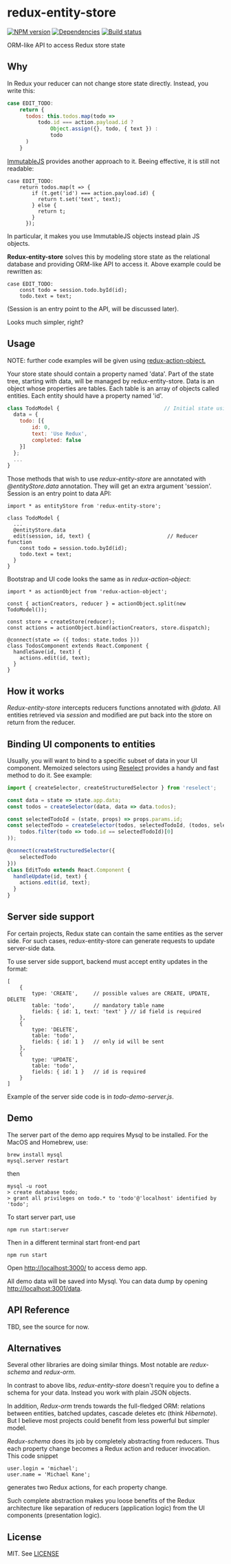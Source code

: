 redux-entity-store
=============

[![NPM version][npm-image]][npm-url]
[![Dependencies][dependencies]][npm-url]
[![Build status][travis-image]][travis-url]

ORM-like API to access Redux store state

## Why

In Redux your reducer can not change store state directly. Instead, you write this:

```javascript
case EDIT_TODO:
    return {
      todos: this.todos.map(todo =>
          todo.id === action.payload.id ?
              Object.assign({}, todo, { text }) :
              todo
      )
    }
```

[ImmutableJS](https://facebook.github.io/immutable-js/) provides another approach to it. Beeing effective, it is still not readable:

```
case EDIT_TODO:
    return todos.map(t => {
        if (t.get('id') === action.payload.id) {
          return t.set('text', text);
        } else {
          return t;
        }
      });
```

In particular, it makes you use ImmutableJS objects instead plain JS objects.

**Redux-entity-store** solves this by modeling store state as the relational database and providing ORM-like API to access
it. Above example could be rewritten as:

```
case EDIT_TODO:
    const todo = session.todo.byId(id);
    todo.text = text;
```

(Session is an entry point to the API, will be discussed later).

Looks much simpler, right?

## Usage

NOTE: further code examples will be given using [redux-action-object.](https://github.com/vasyas/redux-action-object)

Your store state should contain a property named 'data'. Part of the state tree, starting with data, will be managed by
redux-entity-store. Data is an object whose properties are tables. Each table is an array of objects called entities.
Each entity should have a property named 'id'.


```javascript
class TodoModel {                                  // Initial state using redux-action-object
  data = {
    todo: [{
        id: 0,
        text: 'Use Redux',
        completed: false
    }]
  };
  ...
}
```

Those methods that wish to use *redux-entity-store* are annotated with *@entityStore.data* annotation. They will get an
extra argument 'session'. Session is an entry point to data API:

```
import * as entityStore from 'redux-entity-store';

class TodoModel {
  ...
  @entityStore.data
  edit(session, id, text) {                         // Reducer function
    const todo = session.todo.byId(id);
    todo.text = text;
  }
}
```

Bootstrap and UI code looks the same as in *redux-action-object*:

```
import * as actionObject from 'redux-action-object';

const { actionCreators, reducer } = actionObject.split(new TodoModel());

const store = createStore(reducer);
const actions = actionObject.bind(actionCreators, store.dispatch);

@connect(state => ({ todos: state.todos }))
class TodosComponent extends React.Component {
  handleSave(id, text) {
    actions.edit(id, text);
  }
}
```

## How it works

*Redux-entity-store* intercepts reducers functions annotated with *@data*. All entities retrieved via *session* and modified
are put back into the store on return from the reducer.

## Binding UI components to entities

Usually, you will want to bind to a specific subset of data in your UI component. Memoized selectors using [Reselect](https://github.com/reactjs/reselect) provides a handy and
fast method to do it. See example:

```javascript
import { createSelector, createStructuredSelector } from 'reselect';

const data = state => state.app.data;
const todos = createSelector(data, data => data.todos);

const selectedTodoId = (state, props) => props.params.id;
const selectedTodo = createSelector(todos, selectedTodoId, (todos, selectedTodoId) => (
    todos.filter(todo => todo.id == selectedTodoId)[0]
));

@connect(createStructuredSelector({
    selectedTodo
}))
class EditTodo extends React.Component {
  handleUpdate(id, text) {
    actions.edit(id, text);
  }
}
```

## Server side support

For certain projects, Redux state can contain the same entities as the server side. For such cases, redux-entity-store
can generate requests to update server-side data.

To use server side support, backend must accept entity updates in the format:
```
[
    {
        type: 'CREATE',     // possible values are CREATE, UPDATE, DELETE
        table: 'todo',      // mandatory table name
        fields: { id: 1, text: 'text' } // id field is required
    },
    {
        type: 'DELETE',
        table: 'todo',
        fields: { id: 1 }   // only id will be sent
    },
    {
        type: 'UPDATE',
        table: 'todo',
        fields: { id: 1 }   // id is required
    }
]
```

Example of the server side code is in *todo-demo-server.js*.

## Demo

The server part of the demo app requires Mysql to be installed. For the MacOS and Homebrew, use:

```
brew install mysql
mysql.server restart
```

then

```
mysql -u root
> create database todo;
> grant all privileges on todo.* to 'todo'@'localhost' identified by 'todo';
```

To start server part, use

```
npm run start:server
```

Then in a different terminal start front-end part

```
npm run start
```

Open [http://localhost:3000/](http://localhost:3000/) to access demo app.

All demo data will be saved into Mysql. You can data dump by opening [http://localhost:3001/data](http://localhost:3001/data).

## API Reference

TBD, see the source for now.

## Alternatives

Several other libraries are doing similar things. Most notable are _redux-schema_ and _redux-orm_.

In contrast to above libs, _redux-entity-store_ doesn't require you to define a schema for your data. Instead you work
with plain JSON objects.

In addition, _Redux-orm_ trends towards the full-fledged ORM: relations between entities, batched updates, cascade deletes etc
(think _Hibernate_). But I believe most projects could benefit from less powerful but simpler model.

_Redux-schema_ does its job by completely abstracting from reducers. Thus each property change becomes a Redux action
and reducer invocation. This code snippet

```
user.login = 'michael';
user.name = 'Michael Kane';
```

generates two Redux actions, for each property change.

Such complete abstraction makes you loose benefits of the Redux architecture like separation of reducers (application logic)
from the UI components (presentation logic).

## License

MIT. See [LICENSE](LICENSE)

[npm-image]: https://img.shields.io/npm/v/redux-entity-store.svg?style=flat-square
[npm-url]: https://npmjs.org/package/redux-entity-store
[travis-image]: https://img.shields.io/travis/vasyas/redux-entity-store.svg?style=flat-square
[travis-url]: https://travis-ci.org/vasyas/redux-entity-store
[dependencies]: https://david-dm.org/vasyas/redux-entity-store.svg